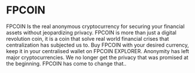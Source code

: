 # FPCOIN
FPCOIN Is the real anonymous cryptocurrency for securing your financial assets without  jeopardizing privacy. FPCOIN is more than just a digital revolution coin, it is a coin that solve real world financial crises that centralization has subjected us to. Buy FPCOIN with your desired currency, keep it in your centralised wallet on FPCOIN EXPLORER. Anonymity has left major cryptocurrencies. We no longer get the privacy that was promised at the beginning. FPCOIN has come to change that..
